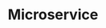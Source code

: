---
layout: default
title: Microservice
nav_order: 6
has_children: true
permalink: /docs/microservice
---